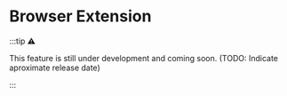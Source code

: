 # Browser Extension

:::tip ⚠️

This feature is still under development and coming soon. (TODO: Indicate aproximate release date)

:::
